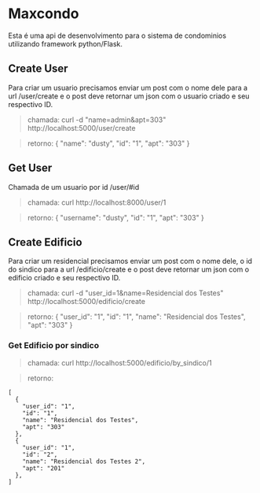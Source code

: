 # Maxcondo

Esta é uma api de desenvolvimento para o sistema de condominios utilizando framework python/Flask.

## Create User

Para criar um usuario precisamos enviar um post com o nome dele para a url /user/create e o post deve retornar um json com o usuario criado e seu respectivo ID.

>chamada: curl -d "name=admin&apt=303" http://localhost:5000/user/create

>retorno: {
        "name": "dusty",
        "id": "1",
        "apt": "303"
      }


## Get User

Chamada de um usuario por id /user/#id

>chamada: curl http://localhost:8000/user/1

>retorno: {
        "username": "dusty",
        "id": "1",
        "apt": "303"
      }


## Create Edificio

Para criar um residencial precisamos enviar um post com o nome dele, o id do sindico para a url /edificio/create e o post deve retornar um json com o edificio criado e seu respectivo ID.

>chamada: curl -d "user_id=1&name=Residencial dos Testes" http://localhost:5000/edificio/create

>retorno: {
        "user_id": "1",
        "id": "1",
        "name": "Residencial dos Testes",
        "apt": "303"
      }

### Get Edificio por sindico

>chamada: curl http://localhost:5000/edificio/by_sindico/1

>retorno:
```
[
  {
    "user_id": "1",
    "id": "1",
    "name": "Residencial dos Testes",
    "apt": "303"
  },
  {
    "user_id": "1",
    "id": "2",
    "name": "Residencial dos Testes 2",
    "apt": "201"
  },
]
```
